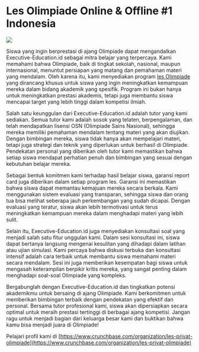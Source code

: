 # Les Olimpiade Online & Offline #1 Indonesia

<img src="https://u.cdnxp.com/profile/2024/528715-20241004021832-66ff4268c2148.png">

Siswa yang ingin berprestasi di ajang Olimpiade dapat mengandalkan Executive-Education.id sebagai mitra belajar yang terpercaya. Kami memahami bahwa Olimpiade, baik di tingkat sekolah, nasional, maupun internasional, menuntut persiapan yang matang dan pemahaman materi yang mendalam. Oleh karena itu, kami menyediakan program [les Olimpiade](https://executive-education.id/les-privat/olimpiade/online/) yang dirancang khusus untuk siswa yang ingin meningkatkan kemampuan mereka dalam bidang akademik yang spesifik. Program ini bukan hanya untuk meningkatkan prestasi akademis, tetapi juga membantu siswa mencapai target yang lebih tinggi dalam kompetisi ilmiah.

Salah satu keunggulan dari Executive-Education.id adalah tutor yang kami sediakan. Semua tutor kami adalah sosok yang telaten, berpengalaman, dan telah mendapatkan lisensi OSN (Olimpiade Sains Nasional), sehingga mereka memiliki pemahaman mendalam tentang materi yang akan diujikan. Dengan bimbingan mereka, siswa tidak hanya akan mempelajari materi, tetapi juga strategi dan teknik yang diperlukan untuk berhasil di Olimpiade. Pendekatan personal yang diberikan oleh tutor kami memastikan bahwa setiap siswa mendapat perhatian penuh dan bimbingan yang sesuai dengan kebutuhan belajar mereka.

Sebagai bentuk komitmen kami terhadap hasil belajar siswa, garansi report card juga diberikan dalam setiap program les. Garansi ini memastikan bahwa siswa dapat memantau kemajuan mereka secara berkala. Kami menggunakan sistem evaluasi yang transparan, sehingga siswa dan orang tua bisa melihat seberapa jauh perkembangan yang sudah dicapai. Dengan evaluasi yang teratur, siswa akan lebih termotivasi untuk terus meningkatkan kemampuan mereka dalam menghadapi materi yang lebih sulit.

Selain itu, Executive-Education.id juga menyediakan konsultasi soal yang menjadi salah satu fitur unggulan kami. Dalam sesi konsultasi ini, siswa dapat bertanya langsung mengenai kesulitan yang dihadapi dalam latihan atau ujian simulasi. Kami percaya bahwa diskusi terbuka dan konsultasi intensif adalah cara terbaik untuk membantu siswa memahami materi secara mendalam. Sesi ini juga memberikan kesempatan bagi siswa untuk mengasah keterampilan berpikir kritis mereka, yang sangat penting dalam menghadapi soal-soal Olimpiade yang kompleks.

Bergabunglah dengan Executive-Education.id dan tingkatkan potensi akademikmu untuk bersaing di ajang Olimpiade. Kami berkomitmen untuk memberikan bimbingan terbaik dengan pendekatan yang efektif dan personal. Bersama tutor profesional kami, siswa akan dipersiapkan secara optimal untuk meraih prestasi tertinggi di berbagai ajang kompetisi. Jangan ragu untuk menjadi bagian dari keluarga besar kami dan buktikan bahwa kamu bisa menjadi juara di Olimpiade!

Pelajari profil kami di [https://www.crunchbase.com/organization/les-privat-olimpiade](https://www.crunchbase.com/organization/les-privat-olimpiade)
